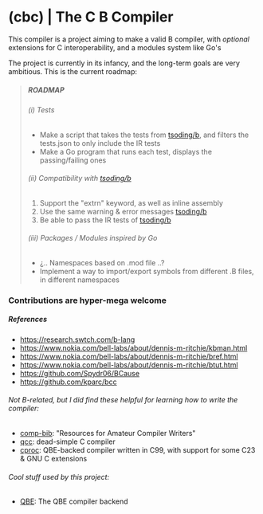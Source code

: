 # (cbc) | The C B Compiler

This compiler is a project aiming to make a valid B compiler, with _optional_ extensions for C interoperability, and a modules system like Go's

The project is currently in its infancy, and the long-term goals are very ambitious. This is the current roadmap:

> ##### ROADMAP
>
> ###### (i) Tests
> * Make a script that takes the tests from [tsoding/b](https://github.com/tsoding/b), and filters the tests.json to only include the IR tests
> * Make a Go program that runs each test, displays the passing/failing ones
>
> ###### (ii) Compatibility with [tsoding/b](https://github.com/tsoding/b)
> 1. Support the "extrn" keyword, as well as inline assembly
> 2. Use the same warning & error messages [tsoding/b](https://github.com/tsoding/b)
> 3. Be able to pass the IR tests of [tsoding/b](https://github.com/tsoding/b)
>
> ###### (iii) Packages / Modules inspired by Go
> * ¿.. Namespaces based on .mod file ..?
> * Implement a way to import/export symbols from different .B files, in different namespaces
>

### Contributions are hyper-mega welcome

##### References
- https://research.swtch.com/b-lang
- https://www.nokia.com/bell-labs/about/dennis-m-ritchie/kbman.html
- https://www.nokia.com/bell-labs/about/dennis-m-ritchie/bref.html
- https://www.nokia.com/bell-labs/about/dennis-m-ritchie/btut.html
- https://github.com/Spydr06/BCause
- https://github.com/kparc/bcc
###### Not B-related, but I did find these helpful for learning how to write the compiler:
- [comp-bib](https://c9x.me/compile/bib/): "Resources for Amateur Compiler Writers"
- [qcc](https://c9x.me/qcc): dead-simple C compiler
- [cproc](https://github.com/michaelforney/cproc): QBE-backed compiler written in C99, with support for some C23 & GNU C extensions

###### Cool stuff used by this project:
- [QBE](https://c9x.me/compile/): The QBE compiler backend
